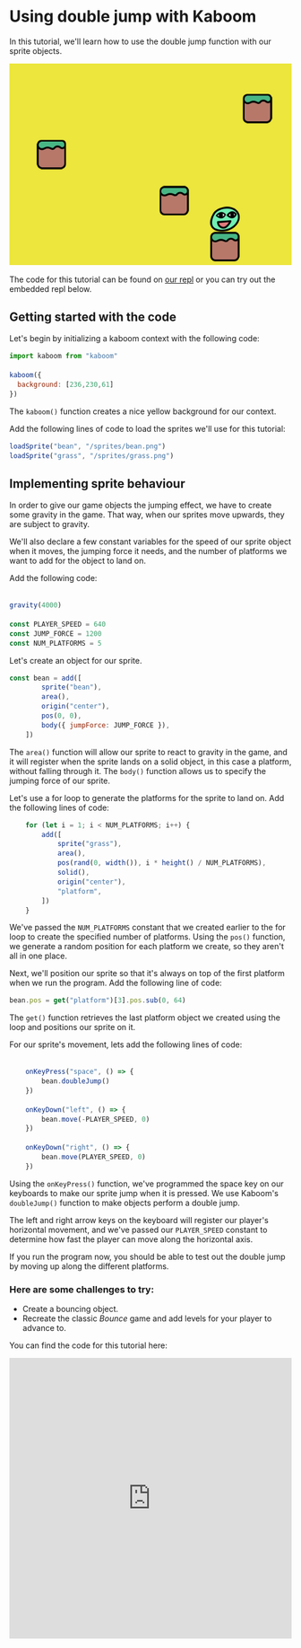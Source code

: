 # Using double jump with Kaboom

In this tutorial, we'll learn how to use the double jump function with our sprite objects.

![double jump](tutorials/double-jump.png)

The code for this tutorial can be found on [our repl](https://replit.com/@ritza/double-jump) or you can try out the embedded repl below.

## Getting started with the code

Let's begin by initializing a kaboom context with the following code:

```javascript
import kaboom from "kaboom"

kaboom({
  background: [236,230,61]
})
```

The `kaboom()` function creates a nice yellow background for our context. 

Add the following lines of code to load the sprites we'll use for this tutorial:

```javascript
loadSprite("bean", "/sprites/bean.png")
loadSprite("grass", "/sprites/grass.png")
```

## Implementing sprite behaviour

In order to give our game objects the jumping effect, we have to create some gravity in the game. That way, when our sprites move upwards, they are subject to gravity.

We'll also declare a few constant variables for the speed of our sprite object when it moves, the jumping force it needs, and the number of platforms we want to add for the object to land on.

Add the following code:

```javascript

gravity(4000)

const PLAYER_SPEED = 640
const JUMP_FORCE = 1200
const NUM_PLATFORMS = 5

```

Let's create an object for our sprite.

```javascript
const bean = add([
		sprite("bean"),
		area(),
		origin("center"),
		pos(0, 0),
		body({ jumpForce: JUMP_FORCE }),
	])
```

The `area()` function will allow our sprite to react to gravity in the game, and it will register when the sprite lands on a solid object, in this case a platform, without falling through it. The `body()` function allows us to specify the jumping force of our sprite.

Let's use a for loop to generate the platforms for the sprite to land on. Add the following lines of code:

```javascript
	for (let i = 1; i < NUM_PLATFORMS; i++) {
		add([
			sprite("grass"),
			area(),
			pos(rand(0, width()), i * height() / NUM_PLATFORMS),
			solid(),
			origin("center"),
			"platform",
		])
	}
```

We've passed the `NUM_PLATFORMS` constant that we created earlier to the for loop to create the specified number of platforms. Using the `pos()` function, we generate a random position for each platform we create, so they aren't all in one place.

Next, we'll position our sprite so that it's always on top of the first platform when we run the program. Add the following line of code:

```javascript
bean.pos = get("platform")[3].pos.sub(0, 64)
```

The `get()` function retrieves the last platform object we created using the loop and positions our sprite on it.

For our sprite's movement, lets add the following lines of code:

```javascript

	onKeyPress("space", () => {
		bean.doubleJump()
	})

	onKeyDown("left", () => {
		bean.move(-PLAYER_SPEED, 0)
	})

	onKeyDown("right", () => {
		bean.move(PLAYER_SPEED, 0)
	})
```

Using the `onKeyPress()` function, we've programmed the space key on our keyboards to make our sprite jump when it is pressed. We use Kaboom's `doubleJump()` function to make objects perform a double jump.

The left and right arrow keys on the keyboard will register our player's horizontal movement, and we've passed our `PLAYER_SPEED` constant to determine how fast the player can move along the horizontal axis.

If you run the program now, you should be able to test out the double jump by moving up along the different platforms.

### Here are some challenges to try:

* Create a bouncing object.
* Recreate the classic *Bounce* game and add levels for your player to advance to.

You can find the code for this tutorial here:

<iframe frameborder="0" width="100%" height="500px" src="https://replit.com/@ritza/double-jump?embed=true"></iframe>
